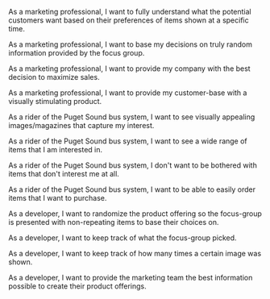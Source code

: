 As a marketing professional, I want to fully understand what the potential customers want based on their preferences of items shown at a specific time.

As a marketing professional, I want to base my decisions on truly random  information provided by the focus group.

As a marketing professional, I want to provide my company with the best decision to maximize sales.

As a marketing professional, I want to provide my customer-base with a visually stimulating product.

As a rider of the Puget Sound bus system, I want to see visually appealing images/magazines that capture my interest.

As a rider of the Puget Sound bus system, I want to see a wide range of items that I am interested in.

As a rider of the Puget Sound bus system, I don't want to be bothered with items that don't interest me at all.

As a rider of the Puget Sound bus system, I want to be able to easily order items that I want to purchase.

As a developer, I want to randomize the product offering so the focus-group is presented with non-repeating items to base their choices on.

As a developer, I want to keep track of what the focus-group picked.

As a developer, I want to keep track of how many times a certain image was shown.

As a developer, I want to provide the marketing team the best information possible to create their product offerings.
